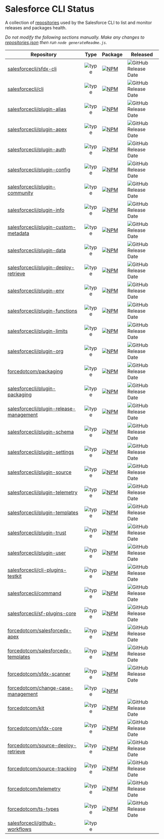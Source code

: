# Salesforce CLI Status

A collection of [repositories](./repositories.json) used by the Salesforce CLI to list and monitor releases and packages health.

*Do not modify the following sections manually. Make any changes to [repositories.json](./repositories.json) then run `node generateReadme.js`.*

<!-- Repositories -->

| Repository | Type | Package | Released |
|------------|:----:|---------|----------|
| [salesforcecli/sfdx-cli](https://github.com/salesforcecli/sfdx-cli) | ![type](https://img.shields.io/badge/%20-aggregator-orange) | [![NPM](https://img.shields.io/npm/v/sfdx-cli.svg?label=sfdx-cli)](https://www.npmjs.com/package/sfdx-cli) | ![GitHub Release Date](https://img.shields.io/github/release-date/salesforcecli/sfdx-cli?color=ffc16b&label=%20) |
| [salesforcecli/cli](https://github.com/salesforcecli/cli) | ![type](https://img.shields.io/badge/%20-aggregator-orange) | [![NPM](https://img.shields.io/npm/v/@salesforce/cli.svg?label=@salesforce/cli)](https://www.npmjs.com/package/@salesforce/cli) | ![GitHub Release Date](https://img.shields.io/github/release-date/salesforcecli/cli?color=ffc16b&label=%20) |
| [salesforcecli/plugin-alias](https://github.com/salesforcecli/plugin-alias) | ![type](https://img.shields.io/badge/%20-plugin-blue) | [![NPM](https://img.shields.io/npm/v/@salesforce/plugin-alias.svg?label=@salesforce/plugin-alias)](https://www.npmjs.com/package/@salesforce/plugin-alias) | ![GitHub Release Date](https://img.shields.io/github/release-date/salesforcecli/plugin-alias?color=ffc16b&label=%20) |
| [salesforcecli/plugin-apex](https://github.com/salesforcecli/plugin-apex) | ![type](https://img.shields.io/badge/%20-plugin-blue) | [![NPM](https://img.shields.io/npm/v/@salesforce/plugin-apex.svg?label=@salesforce/plugin-apex)](https://www.npmjs.com/package/@salesforce/plugin-apex) | ![GitHub Release Date](https://img.shields.io/github/release-date/salesforcecli/plugin-apex?color=ffc16b&label=%20) |
| [salesforcecli/plugin-auth](https://github.com/salesforcecli/plugin-auth) | ![type](https://img.shields.io/badge/%20-plugin-blue) | [![NPM](https://img.shields.io/npm/v/@salesforce/plugin-auth.svg?label=@salesforce/plugin-auth)](https://www.npmjs.com/package/@salesforce/plugin-auth) | ![GitHub Release Date](https://img.shields.io/github/release-date/salesforcecli/plugin-auth?color=ffc16b&label=%20) |
| [salesforcecli/plugin-config](https://github.com/salesforcecli/plugin-config) | ![type](https://img.shields.io/badge/%20-plugin-blue) | [![NPM](https://img.shields.io/npm/v/@salesforce/plugin-config.svg?label=@salesforce/plugin-config)](https://www.npmjs.com/package/@salesforce/plugin-config) | ![GitHub Release Date](https://img.shields.io/github/release-date/salesforcecli/plugin-config?color=ffc16b&label=%20) |
| [salesforcecli/plugin-community](https://github.com/salesforcecli/plugin-community) | ![type](https://img.shields.io/badge/%20-plugin-blue) | [![NPM](https://img.shields.io/npm/v/@salesforce/plugin-community.svg?label=@salesforce/plugin-community)](https://www.npmjs.com/package/@salesforce/plugin-community) | ![GitHub Release Date](https://img.shields.io/github/release-date/salesforcecli/plugin-community?color=ffc16b&label=%20) |
| [salesforcecli/plugin-info](https://github.com/salesforcecli/plugin-info) | ![type](https://img.shields.io/badge/%20-plugin-blue) | [![NPM](https://img.shields.io/npm/v/@salesforce/plugin-info.svg?label=@salesforce/plugin-info)](https://www.npmjs.com/package/@salesforce/plugin-info) | ![GitHub Release Date](https://img.shields.io/github/release-date/salesforcecli/plugin-info?color=ffc16b&label=%20) |
| [salesforcecli/plugin-custom-metadata](https://github.com/salesforcecli/plugin-custom-metadata) | ![type](https://img.shields.io/badge/%20-plugin-blue) | [![NPM](https://img.shields.io/npm/v/@salesforce/plugin-custom-metadata.svg?label=@salesforce/plugin-custom-metadata)](https://www.npmjs.com/package/@salesforce/plugin-custom-metadata) | ![GitHub Release Date](https://img.shields.io/github/release-date/salesforcecli/plugin-custom-metadata?color=ffc16b&label=%20) |
| [salesforcecli/plugin-data](https://github.com/salesforcecli/plugin-data) | ![type](https://img.shields.io/badge/%20-plugin-blue) | [![NPM](https://img.shields.io/npm/v/@salesforce/plugin-data.svg?label=@salesforce/plugin-data)](https://www.npmjs.com/package/@salesforce/plugin-data) | ![GitHub Release Date](https://img.shields.io/github/release-date/salesforcecli/plugin-data?color=ffc16b&label=%20) |
| [salesforcecli/plugin-deploy-retrieve](https://github.com/salesforcecli/plugin-deploy-retrieve) | ![type](https://img.shields.io/badge/%20-plugin-blue) | [![NPM](https://img.shields.io/npm/v/@salesforce/plugin-deploy-retrieve.svg?label=@salesforce/plugin-deploy-retrieve)](https://www.npmjs.com/package/@salesforce/plugin-deploy-retrieve) | ![GitHub Release Date](https://img.shields.io/github/release-date/salesforcecli/plugin-deploy-retrieve?color=ffc16b&label=%20) |
| [salesforcecli/plugin-env](https://github.com/salesforcecli/plugin-env) | ![type](https://img.shields.io/badge/%20-plugin-blue) | [![NPM](https://img.shields.io/npm/v/@salesforce/plugin-env.svg?label=@salesforce/plugin-env)](https://www.npmjs.com/package/@salesforce/plugin-env) | ![GitHub Release Date](https://img.shields.io/github/release-date/salesforcecli/plugin-env?color=ffc16b&label=%20) |
| [salesforcecli/plugin-functions](https://github.com/salesforcecli/plugin-functions) | ![type](https://img.shields.io/badge/%20-plugin-blue) | [![NPM](https://img.shields.io/npm/v/@salesforce/plugin-functions.svg?label=@salesforce/plugin-functions)](https://www.npmjs.com/package/@salesforce/plugin-functions) | ![GitHub Release Date](https://img.shields.io/github/release-date/salesforcecli/plugin-functions?color=ffc16b&label=%20) |
| [salesforcecli/plugin-limits](https://github.com/salesforcecli/plugin-limits) | ![type](https://img.shields.io/badge/%20-plugin-blue) | [![NPM](https://img.shields.io/npm/v/@salesforce/plugin-limits.svg?label=@salesforce/plugin-limits)](https://www.npmjs.com/package/@salesforce/plugin-limits) | ![GitHub Release Date](https://img.shields.io/github/release-date/salesforcecli/plugin-limits?color=ffc16b&label=%20) |
| [salesforcecli/plugin-org](https://github.com/salesforcecli/plugin-org) | ![type](https://img.shields.io/badge/%20-plugin-blue) | [![NPM](https://img.shields.io/npm/v/@salesforce/plugin-org.svg?label=@salesforce/plugin-org)](https://www.npmjs.com/package/@salesforce/plugin-org) | ![GitHub Release Date](https://img.shields.io/github/release-date/salesforcecli/plugin-org?color=ffc16b&label=%20) |
| [forcedotcom/packaging](https://github.com/forcedotcom/packaging) | ![type](https://img.shields.io/badge/%20-library-yellowgreen) | [![NPM](https://img.shields.io/npm/v/@salesforce/packaging.svg?label=@salesforce/packaging)](https://www.npmjs.com/package/@salesforce/packaging) | ![GitHub Release Date](https://img.shields.io/github/release-date/forcedotcom/packaging?color=ffc16b&label=%20) |
| [salesforcecli/plugin-packaging](https://github.com/salesforcecli/plugin-packaging) | ![type](https://img.shields.io/badge/%20-plugin-blue) | [![NPM](https://img.shields.io/npm/v/@salesforce/plugin-packaging.svg?label=@salesforce/plugin-packaging)](https://www.npmjs.com/package/@salesforce/plugin-packaging) | ![GitHub Release Date](https://img.shields.io/github/release-date/salesforcecli/plugin-packaging?color=ffc16b&label=%20) |
| [salesforcecli/plugin-release-management](https://github.com/salesforcecli/plugin-release-management) | ![type](https://img.shields.io/badge/%20-plugin-blue) | [![NPM](https://img.shields.io/npm/v/@salesforce/plugin-release-management.svg?label=@salesforce/plugin-release-management)](https://www.npmjs.com/package/@salesforce/plugin-release-management) | ![GitHub Release Date](https://img.shields.io/github/release-date/salesforcecli/plugin-release-management?color=ffc16b&label=%20) |
| [salesforcecli/plugin-schema](https://github.com/salesforcecli/plugin-schema) | ![type](https://img.shields.io/badge/%20-plugin-blue) | [![NPM](https://img.shields.io/npm/v/@salesforce/plugin-schema.svg?label=@salesforce/plugin-schema)](https://www.npmjs.com/package/@salesforce/plugin-schema) | ![GitHub Release Date](https://img.shields.io/github/release-date/salesforcecli/plugin-schema?color=ffc16b&label=%20) |
| [salesforcecli/plugin-settings](https://github.com/salesforcecli/plugin-settings) | ![type](https://img.shields.io/badge/%20-plugin-blue) | [![NPM](https://img.shields.io/npm/v/@salesforce/plugin-settings.svg?label=@salesforce/plugin-settings)](https://www.npmjs.com/package/@salesforce/plugin-settings) | ![GitHub Release Date](https://img.shields.io/github/release-date/salesforcecli/plugin-settings?color=ffc16b&label=%20) |
| [salesforcecli/plugin-source](https://github.com/salesforcecli/plugin-source) | ![type](https://img.shields.io/badge/%20-plugin-blue) | [![NPM](https://img.shields.io/npm/v/@salesforce/plugin-source.svg?label=@salesforce/plugin-source)](https://www.npmjs.com/package/@salesforce/plugin-source) | ![GitHub Release Date](https://img.shields.io/github/release-date/salesforcecli/plugin-source?color=ffc16b&label=%20) |
| [salesforcecli/plugin-telemetry](https://github.com/salesforcecli/plugin-telemetry) | ![type](https://img.shields.io/badge/%20-plugin-blue) | [![NPM](https://img.shields.io/npm/v/@salesforce/plugin-telemetry.svg?label=@salesforce/plugin-telemetry)](https://www.npmjs.com/package/@salesforce/plugin-telemetry) | ![GitHub Release Date](https://img.shields.io/github/release-date/salesforcecli/plugin-telemetry?color=ffc16b&label=%20) |
| [salesforcecli/plugin-templates](https://github.com/salesforcecli/plugin-templates) | ![type](https://img.shields.io/badge/%20-plugin-blue) | [![NPM](https://img.shields.io/npm/v/@salesforce/plugin-templates.svg?label=@salesforce/plugin-templates)](https://www.npmjs.com/package/@salesforce/plugin-templates) | ![GitHub Release Date](https://img.shields.io/github/release-date/salesforcecli/plugin-templates?color=ffc16b&label=%20) |
| [salesforcecli/plugin-trust](https://github.com/salesforcecli/plugin-trust) | ![type](https://img.shields.io/badge/%20-plugin-blue) | [![NPM](https://img.shields.io/npm/v/@salesforce/plugin-trust.svg?label=@salesforce/plugin-trust)](https://www.npmjs.com/package/@salesforce/plugin-trust) | ![GitHub Release Date](https://img.shields.io/github/release-date/salesforcecli/plugin-trust?color=ffc16b&label=%20) |
| [salesforcecli/plugin-user](https://github.com/salesforcecli/plugin-user) | ![type](https://img.shields.io/badge/%20-plugin-blue) | [![NPM](https://img.shields.io/npm/v/@salesforce/plugin-user.svg?label=@salesforce/plugin-user)](https://www.npmjs.com/package/@salesforce/plugin-user) | ![GitHub Release Date](https://img.shields.io/github/release-date/salesforcecli/plugin-user?color=ffc16b&label=%20) |
| [salesforcecli/cli-plugins-testkit](https://github.com/salesforcecli/cli-plugins-testkit) | ![type](https://img.shields.io/badge/%20-library-yellowgreen) | [![NPM](https://img.shields.io/npm/v/@salesforce/cli-plugins-testkit.svg?label=@salesforce/cli-plugins-testkit)](https://www.npmjs.com/package/@salesforce/cli-plugins-testkit) | ![GitHub Release Date](https://img.shields.io/github/release-date/salesforcecli/cli-plugins-testkit?color=ffc16b&label=%20) |
| [salesforcecli/command](https://github.com/salesforcecli/command) | ![type](https://img.shields.io/badge/%20-library-yellowgreen) | [![NPM](https://img.shields.io/npm/v/@salesforce/command.svg?label=@salesforce/command)](https://www.npmjs.com/package/@salesforce/command) | ![GitHub Release Date](https://img.shields.io/github/release-date/salesforcecli/command?color=ffc16b&label=%20) |
| [salesforcecli/sf-plugins-core](https://github.com/salesforcecli/sf-plugins-core) | ![type](https://img.shields.io/badge/%20-library-yellowgreen) | [![NPM](https://img.shields.io/npm/v/@salesforce/sf-plugins-core.svg?label=@salesforce/sf-plugins-core)](https://www.npmjs.com/package/@salesforce/sf-plugins-core) | ![GitHub Release Date](https://img.shields.io/github/release-date/salesforcecli/sf-plugins-core?color=ffc16b&label=%20) |
| [forcedotcom/salesforcedx-apex](https://github.com/forcedotcom/salesforcedx-apex) | ![type](https://img.shields.io/badge/%20-library-yellowgreen) | [![NPM](https://img.shields.io/npm/v/@salesforce/apex-node.svg?label=@salesforce/apex-node)](https://www.npmjs.com/package/@salesforce/apex-node) | ![GitHub Release Date](https://img.shields.io/github/release-date/forcedotcom/salesforcedx-apex?color=ffc16b&label=%20) |
| [forcedotcom/salesforcedx-templates](https://github.com/forcedotcom/salesforcedx-templates) | ![type](https://img.shields.io/badge/%20-library-yellowgreen) | [![NPM](https://img.shields.io/npm/v/@salesforce/templates.svg?label=@salesforce/templates)](https://www.npmjs.com/package/@salesforce/templates) | ![GitHub Release Date](https://img.shields.io/github/release-date/forcedotcom/salesforcedx-templates?color=ffc16b&label=%20) |
| [forcedotcom/sfdx-scanner](https://github.com/forcedotcom/sfdx-scanner) | ![type](https://img.shields.io/badge/%20-plugin-blue) | [![NPM](https://img.shields.io/npm/v/@salesforce/sfdx-scanner.svg?label=@salesforce/sfdx-scanner)](https://www.npmjs.com/package/@salesforce/sfdx-scanner) | ![GitHub Release Date](https://img.shields.io/github/release-date/forcedotcom/sfdx-scanner?color=ffc16b&label=%20) |
| [forcedotcom/change-case-management](https://github.com/forcedotcom/change-case-management) | ![type](https://img.shields.io/badge/%20-plugin-blue) | [![NPM](https://img.shields.io/npm/v/@salesforce/change-case-management.svg?label=@salesforce/change-case-management)](https://www.npmjs.com/package/@salesforce/change-case-management) |  |
| [forcedotcom/kit](https://github.com/forcedotcom/kit) | ![type](https://img.shields.io/badge/%20-library-yellowgreen) | [![NPM](https://img.shields.io/npm/v/@salesforce/kit.svg?label=@salesforce/kit)](https://www.npmjs.com/package/@salesforce/kit) | ![GitHub Release Date](https://img.shields.io/github/release-date/forcedotcom/kit?color=ffc16b&label=%20) |
| [forcedotcom/sfdx-core](https://github.com/forcedotcom/sfdx-core) | ![type](https://img.shields.io/badge/%20-library-yellowgreen) | [![NPM](https://img.shields.io/npm/v/@salesforce/core.svg?label=@salesforce/core)](https://www.npmjs.com/package/@salesforce/core) | ![GitHub Release Date](https://img.shields.io/github/release-date/forcedotcom/sfdx-core?color=ffc16b&label=%20) |
| [forcedotcom/source-deploy-retrieve](https://github.com/forcedotcom/source-deploy-retrieve) | ![type](https://img.shields.io/badge/%20-library-yellowgreen) | [![NPM](https://img.shields.io/npm/v/@salesforce/source-deploy-retrieve.svg?label=@salesforce/source-deploy-retrieve)](https://www.npmjs.com/package/@salesforce/source-deploy-retrieve) | ![GitHub Release Date](https://img.shields.io/github/release-date/forcedotcom/source-deploy-retrieve?color=ffc16b&label=%20) |
| [forcedotcom/source-tracking](https://github.com/forcedotcom/source-tracking) | ![type](https://img.shields.io/badge/%20-library-yellowgreen) | [![NPM](https://img.shields.io/npm/v/@salesforce/source-tracking.svg?label=@salesforce/source-tracking)](https://www.npmjs.com/package/@salesforce/source-tracking) | ![GitHub Release Date](https://img.shields.io/github/release-date/forcedotcom/source-tracking?color=ffc16b&label=%20) |
| [forcedotcom/telemetry](https://github.com/forcedotcom/telemetry) | ![type](https://img.shields.io/badge/%20-library-yellowgreen) | [![NPM](https://img.shields.io/npm/v/@salesforce/telemetry.svg?label=@salesforce/telemetry)](https://www.npmjs.com/package/@salesforce/telemetry) | ![GitHub Release Date](https://img.shields.io/github/release-date/forcedotcom/telemetry?color=ffc16b&label=%20) |
| [forcedotcom/ts-types](https://github.com/forcedotcom/ts-types) | ![type](https://img.shields.io/badge/%20-library-yellowgreen) | [![NPM](https://img.shields.io/npm/v/@salesforce/ts-types.svg?label=@salesforce/ts-types)](https://www.npmjs.com/package/@salesforce/ts-types) | ![GitHub Release Date](https://img.shields.io/github/release-date/forcedotcom/ts-types?color=ffc16b&label=%20) |
| [salesforcecli/github-workflows](https://github.com/salesforcecli/github-workflows) | ![type](https://img.shields.io/badge/%20-GHA-orange) |  |  |

